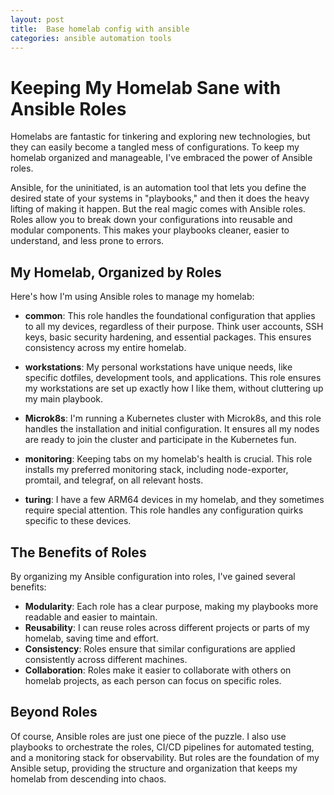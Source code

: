 ```yaml
---
layout: post
title:  Base homelab config with ansible
categories: ansible automation tools
---
```

# Keeping My Homelab Sane with Ansible Roles

Homelabs are fantastic for tinkering and exploring new technologies, but they can easily become a tangled mess of configurations. To keep my homelab organized and manageable, I've embraced the power of Ansible roles.

Ansible, for the uninitiated, is an automation tool that lets you define the desired state of your systems in "playbooks," and then it does the heavy lifting of making it happen. But the real magic comes with Ansible roles. Roles allow you to break down your configurations into reusable and modular components. This makes your playbooks cleaner, easier to understand, and less prone to errors.

## My Homelab, Organized by Roles

Here's how I'm using Ansible roles to manage my homelab:

- **common**: This role handles the foundational configuration that applies to all my devices, regardless of their purpose. Think user accounts, SSH keys, basic security hardening, and essential packages. This ensures consistency across my entire homelab.

- **workstations**: My personal workstations have unique needs, like specific dotfiles, development tools, and applications. This role ensures my workstations are set up exactly how I like them, without cluttering up my main playbook.

- **Microk8s**: I'm running a Kubernetes cluster with Microk8s, and this role handles the installation and initial configuration. It ensures all my nodes are ready to join the cluster and participate in the Kubernetes fun.

- **monitoring**: Keeping tabs on my homelab's health is crucial. This role installs my preferred monitoring stack, including node-exporter, promtail, and telegraf, on all relevant hosts.

- **turing**: I have a few ARM64 devices in my homelab, and they sometimes require special attention. This role handles any configuration quirks specific to these devices.

## The Benefits of Roles

By organizing my Ansible configuration into roles, I've gained several benefits:

- **Modularity**: Each role has a clear purpose, making my playbooks more readable and easier to maintain.
- **Reusability**: I can reuse roles across different projects or parts of my homelab, saving time and effort.
- **Consistency**: Roles ensure that similar configurations are applied consistently across different machines.
- **Collaboration**: Roles make it easier to collaborate with others on homelab projects, as each person can focus on specific roles.

## Beyond Roles

Of course, Ansible roles are just one piece of the puzzle. I also use playbooks to orchestrate the roles, CI/CD pipelines for automated testing, and a monitoring stack for observability. But roles are the foundation of my Ansible setup, providing the structure and organization that keeps my homelab from descending into chaos.